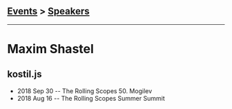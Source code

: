 ## [Events](../README.md) > [Speakers](../speakers.md)
---

# Maxim Shastel

## kostil.js
- 2018 Sep 30 -- The Rolling Scopes 50. Mogilev    
- 2018 Aug 16 -- The Rolling Scopes Summer Summit    

